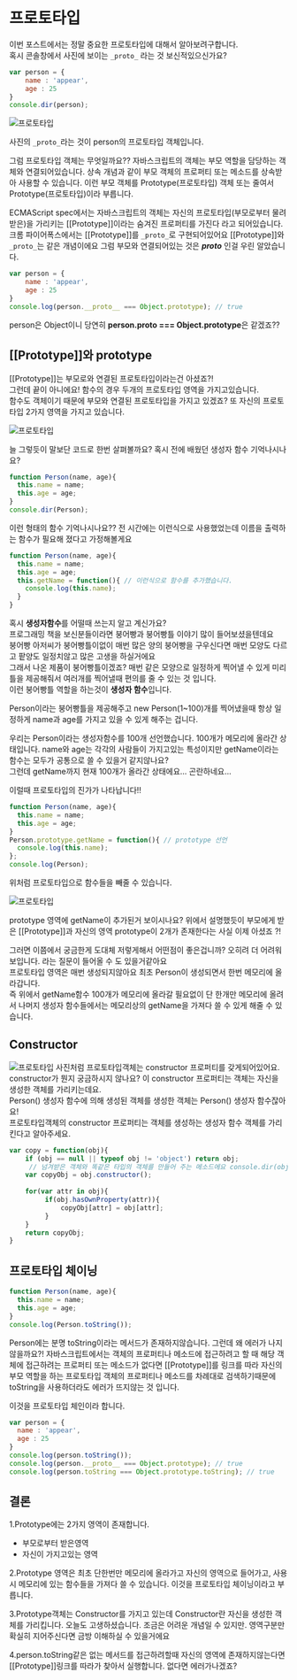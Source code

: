 
# 프로토타입 
이번 포스트에서는 정말 중요한 프로토타입에 대해서 알아보려구합니다.   
혹시 콘솔창에서 사진에 보이는 `_proto_` 라는 것 보신적있으신가요?
```js
var person = {
	name : 'appear',
	age : 25
}
console.dir(person);
```

![프로토타입](/1기%20JS%20스터디/public/proto.png)

사진의 `_proto_`라는 것이 person의 프로토타입 객체입니다.   

그럼 프로토타입 객체는 무엇일까요?? 
자바스크립트의 객체는 부모 역할을 담당하는 객체와 연결되어있습니다. 상속 개념과 같이 부모 객체의 프로퍼티 또는 메소드를 상속받아 사용할 수 있습니다. 
이런 부모 객체를 Prototype(프로토타입) 객체 또는 줄여서 Prototype(프로토타입)이라 부릅니다.

ECMAScript spec에서는 자바스크립트의 객체는 자신의 프로토타입(부모로부터 물려받은)을 가리키는 [[Prototype]]이라는 숨겨진 프로퍼티를 가진다 라고 되어있습니다.
크롬 파이어폭스에서는 [[Prototype]]를 `_proto_`로 구현되어있어요 [[Prototype]]와 `_proto_`는 같은 개념이에요 
그럼 부모와 연결되어있는 것은 **_proto_** 인걸 우린 알았습니다. 
```js
var person = {
	name : 'appear',
	age : 25
}
console.log(person.__proto__ === Object.prototype); // true
```
person은 Object이니 당연히 **person.__proto__ === Object.prototype**은 같겠죠??


## [[Prototype]]와 prototype
[[Prototype]]는 부모로와 연결된 프로토타입이라는건 아셨죠?!   
그런데 끝이 아니에요! 함수의 경우 두개의 프로토타입 영역을 가지고있습니다.     
함수도 객체이기 때문에 부모와 연결된 프로토타입을 가지고 있겠죠? 또 자신의 프로토타입 2가지 영역을 가지고 있습니다.   

![프로토타입](/1기%20JS%20스터디/public/proto2.png) 

늘 그렇듯이 말보단 코드로 한번 살펴볼까요? 혹시 전에 배웠던 생성자 함수 기억나시나요?    

```js
function Person(name, age){
  this.name = name;
  this.age = age;
}
console.dir(Person);
```

이런 형태의 함수 기억나시나요?? 전 시간에는 이런식으로 사용했었는데 이름을 출력하는 함수가 필요해 졌다고 가정해볼게요
```js
function Person(name, age){
  this.name = name;
  this.age = age;
  this.getName = function(){ // 이런식으로 함수를 추가했습니다.
    console.log(this.name);
  }
}
```

혹시 **생성자함수**를 어떨때 쓰는지 알고 계신가요?    
프로그래밍 책을 보신분들이라면 붕어빵과 붕어빵틀 이야기 많이 들어보셨을텐데요   
붕어빵 아저씨가 붕어빵틀이없이 매번 많은 양의 붕어빵을 구우신다면 매번 모양도 다르고 팥양도 일정치않고 많은 고생을 하실거에요   
그래서 나온 제품이 붕어빵틀이겠죠? 매번 같은 모양으로 일정하게 찍어낼 수 있게 미리 틀을 제공해줘서 여러개를 찍어낼때 편의를 줄 수 있는 것 입니다.   
이런 붕어빵틀 역할을 하는것이 **생성자 함수**입니다.   

Person이라는 붕어빵틀을 제공해주고 new Person(1~100)개를 찍어냈을때 항상 일정하게 name과 age를 가지고 있을 수 있게 해주는 겁니다.

우리는 Person이라는 생성자함수를 100개 선언했습니다. 100개가 메모리에 올라간 상태입니다. 
name와 age는 각각의 사람들이 가지고있는 특성이지만 getName이라는 함수는 모두가 공통으로 쓸 수 있을거 같지않나요?   
그런데 getName까지 현재 100개가 올라간 상태에요... 곤란하네요...

이럴때 프로토타입의 진가가 나타납니다!! 
```js
function Person(name, age){
  this.name = name;
  this.age = age;
}
Person.prototype.getName = function(){ // prototype 선언 
  console.log(this.name);
};
console.log(Person);
```

위처럼 프로토타입으로 함수들을 빼줄 수 있습니다.
       
![프로토타입](/1기%20JS%20스터디/public/proto3.png)

prototype 영역에 getName이 추가된거 보이시나요? 위에서 설명했듯이 부모에게 받은 [[Prototype]]과 자신의 영역 prototype이 2개가 존재한다는 사실 이제 아셨죠 ?!    

그러면 이쯤에서 궁금한게 도대체 저렇게해서 어떤점이 좋은겁니까? 오히려 더 어려워보입니다. 라는 질문이 들어올 수 도 있을거같아요   
프로토타입 영역은 매번 생성되지않아요 최초 Person이 생성되면서 한번 메모리에 올라갑니다.    
즉 위에서 getName함수 100개가 메모리에 올라갈 필요없이 단 한개만 메모리에 올려서 나머지 생성자 함수들에서는 메모리상의 getName을 가져다 쓸 수 있게 해줄 수 있습니다.   



## Constructor
![프로토타입](/1기%20JS%20스터디/public/proto4.png)
사진처럼 프로토타입객체는 constructor 프로퍼티를 갖게되어있어요.
constructor가 뭔지 궁금하시지 않나요? 이 constructor 프로퍼티는 객체는 자신을 생성한 객체를 가리키는데요.    
Person() 생성자 함수에 의해 생성된 객체를 생성한 객체는 Person() 생성자 함수잖아요!   
프로토타입객체의 constructor 프로퍼티는 객체를 생성하는 생성자 함수 객체를 가리킨다고 알아주세요.

```js
var copy = function(obj){
	if (obj == null || typeof obj != 'object') return obj;  
	 // 넘겨받은 객체와 똑같은 타입의 객체를 만들어 주는 메소드에요 console.dir(obj); 하셔서 constructor에 무엇이 들었는지 참고해주세요
	var copyObj = obj.constructor(); 
	
	for(var attr in obj){ 
		 if(obj.hasOwnProperty(attr)){  
		  	 copyObj[attr] = obj[attr];
		 }
	}
	return copyObj;
}
```

## 프로토타입 체이닝 
```js
function Person(name, age){
  this.name = name;
  this.age = age;
}
console.log(Person.toString()); 
```
Person에는 분명 toString이라는 메서드가 존재하지않습니다. 그런데 왜 에러가 나지않을까요?!
자바스크립트에서는 객체의 프로퍼티나 메소드에 접근하려고 할 때 해당 객체에 접근하려는 프로퍼티 또는 메소드가 없다면 [[Prototype]]를 링크를 따라 자신의 부모 역할을 하는 프로토타입 객체의 프로퍼티나 메소드를 차례대로 검색하기때문에   
toString을 사용하더라도 에러가 뜨지않는 것 입니다.

이것을 프로토타입 체인이라 합니다.

```js
var person = {
  name : 'appear',
  age : 25
}
console.log(person.toString());
console.log(person.__proto__ === Object.prototype); // true
console.log(person.toString === Object.prototype.toString); // true
```

## 결론 
1.Prototype에는 2가지 영역이 존재합니다.
- 부모로부터 받은영역
- 자신이 가지고있는 영역

2.Prototype 영역은 최초 단한번만 메모리에 올라가고 자신의 영역으로 들어가고, 사용시 메모리에 있는 함수들을 가져다 쓸 수 있습니다. 이것을 프로토타입 체이닝이라고 부릅니다.

3.Prototype객체는 Constructor를 가지고 있는데 Constructor란 자신을 생성한 객체를 가리킵니다.
오늘도 고생하셨습니다. 조금은 어려운 개념일 수 있지만. 영역구분만 확실히 지어주신다면 금방 이해하실 수 있을거에요

4.person.toString같은 없는 메서드를 접근하려할때 자신의 영역에 존재하지않는다면 [[Prototype]]링크를 따라가 찾아서 실행합니다. 없다면 에러가나겠죠?
